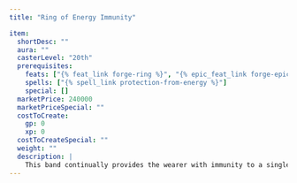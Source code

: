 ```yaml
---
title: "Ring of Energy Immunity"

item:
  shortDesc: ""
  aura: ""
  casterLevel: "20th"
  prerequisites:
    feats: ["{% feat_link forge-ring %}", "{% epic_feat_link forge-epic-ring %}"]
    spells: ["{% spell_link protection-from-energy %}"]
    special: []
  marketPrice: 240000
  marketPriceSpecial: ""
  costToCreate:
    gp: 0
    xp: 0
  costToCreateSpecial: ""
  weight: ""
  description: |
    This band continually provides the wearer with immunity to a single type of energy: fire, cold, electricity, acid, or sonic. The wearer takes no damage from the energy of the specific type.
---
```


